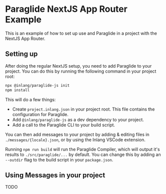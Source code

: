 # Paraglide NextJS App Router Example

This is an example of how to set up use and Paraglide in a project with the NextJS App Router.

## Setting up
After doing the regular NextJS setup, you need to add Paraglide to your project. You can do this by running the following command in your project root:

```bash
npx @inlang/paraglide-js init
npm install
```

This will do a few things:
- Create `project.inlang.json` in your project root. This file contains the configuration for Paraglide.
- Add `@inlang/paraglide-js` as a dev dependency to your project.
- Add a call to the Paraglide CLI to your build script.

You can then add messages to your project by adding & editing files in `./messages/{locale}.json`, or by using the Inlang VSCode extension.

Running `npm run build` will run the Paraglide Compiler, which will output it's results to `./src/paraglide/...` by default. You can change this by adding an `--outdir` flag to the build script in your `package.json`.

## Using Messages in your project
TODO